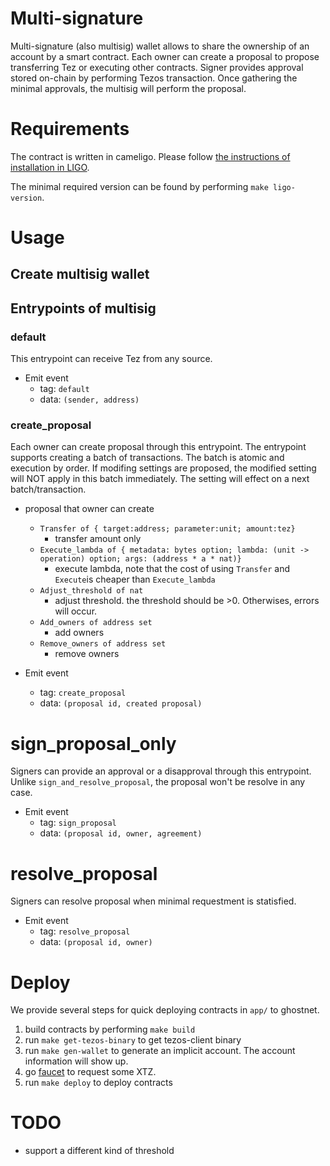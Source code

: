 # Multi-signature
Multi-signature (also multisig) wallet allows to share the ownership of an account by a smart contract. Each owner can create a proposal to propose transferring Tez or executing other contracts. Signer provides approval stored on-chain by performing Tezos transaction. Once gathering the minimal approvals, the multisig will perform the proposal.

# Requirements
The contract is written in cameligo. Please follow [the instructions of installation in LIGO](https://ligolang.org/docs/intro/introduction?lang=cameligo).

The minimal required version can be found by performing `make ligo-version`.

# Usage
## Create multisig wallet

## Entrypoints of multisig

### default
This entrypoint can receive Tez from any source.
- Emit event
  - tag: `default`
  - data: `(sender, address)`

### create_proposal
Each owner can create proposal through this entrypoint. The entrypoint supports creating a batch of transactions. The batch is atomic and execution by order. If modifing settings are proposed, the modified setting will NOT apply in this batch immediately. The setting will effect on a next batch/transaction.

- proposal that owner can create
  - `Transfer of { target:address; parameter:unit; amount:tez}`
     - transfer amount only
  - `Execute_lambda of { metadata: bytes option; lambda: (unit -> operation) option; args: (address * a * nat)}`
     - execute lambda, note that the cost of using `Transfer` and `Execute`is cheaper than `Execute_lambda`
  - `Adjust_threshold of nat`
     - adjust threshold. the threshold should be >0. Otherwises, errors will occur.
  - `Add_owners of address set`
     - add owners
  - `Remove_owners of address set`
     - remove owners

- Emit event
  - tag: `create_proposal`
  - data: `(proposal id, created proposal)`

# sign_proposal_only
Signers can provide an approval or a disapproval through this entrypoint. Unlike `sign_and_resolve_proposal`, the proposal won't be resolve in any case.

- Emit event
  - tag: `sign_proposal`
  - data: `(proposal id, owner, agreement)`

# resolve_proposal
Signers can resolve proposal when minimal requestment is statisfied.

- Emit event
  - tag: `resolve_proposal`
  - data: `(proposal id, owner)`

# Deploy
We provide several steps for quick deploying contracts in `app/` to ghostnet.

1. build contracts by performing `make build`
1. run `make get-tezos-binary` to get tezos-client binary
1. run `make gen-wallet` to generate an implicit account. The account information will show up.
1. go [faucet](https://faucet.marigold.dev/) to request some XTZ.
1. run `make deploy` to deploy contracts

# TODO
- support a different kind of threshold
